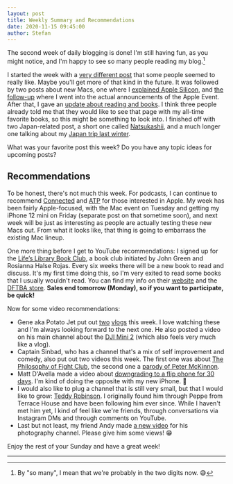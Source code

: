```yaml
---
layout: post
title: Weekly Summary and Recommendations
date: 2020-11-15 09:45:00
author: Stefan
---
```


The second week of daily blogging is done! I'm still having fun, as you might notice, and I'm happy to see so many people reading my blog.[^1]

I started the week with a [very different post](/2020/11/09/nothing-and-everything/) that some people seemed to really like. Maybe you'll get more of that kind in the future. It was followed by two posts about new Macs, one where I [explained Apple Silicon](/2020/11/10/apple-silicon/), and [the follow-up](/2020/11/11/m1-new-macs/) where I went into the actual announcements of the Apple Event. After that, I gave an [update about reading and books](/2020/11/12/reading-update/). I think three people already told me that they would like to see that page with my all-time favorite books, so this might be something to look into. I finished off with two Japan-related post, a short one called [Natsukashii](/2020/11/13/natsukashii/), and a much longer one talking about my [Japan trip last winter](/2020/11/14/japan-trip/).

What was your favorite post this week? Do you have any topic ideas for upcoming posts?

## Recommendations
To be honest, there's not much this week. For podcasts, I can continue to recommend [Connected](https://www.relay.fm/connected) and [ATP](https://atp.fm) for those interested in Apple. My week has been fairly Apple-focused, with the Mac event on Tuesday and getting my iPhone 12 mini on Friday (separate post on that sometime soon), and next week will be just as interesting as people are actually testing these new Macs out. From what it looks like, that thing is going to embarrass the existing Mac lineup.

One more thing before I get to YouTube recommendations: I signed up for the [Life’s Library Book Club](https://www.lifeslibrarybookclub.com), a book club initiated by John Green and Rosianna Halse Rojas. Every six weeks there will be a new book to read and discuss. It's my first time doing this, so I'm very exited to read some books that I usually wouldn't read. You can find my info on their [website](https://www.lifeslibrarybookclub.com) and the [DFTBA store](https://store.dftba.com/collections/all/products/lifes-library-subscription-pay-every-6-weeks). **Sales end tomorrow (Monday), so if you want to participate, be quick!**

Now for some video recommendations:
- Gene aka Potato Jet put out [two](https://youtu.be/oUE-F3Zn7i4) [vlogs](https://youtu.be/2grrgdHwjww) this week. I love watching these and I'm always looking forward to the next one. He also posted a video on his main channel about the [DJI Mini 2](https://youtu.be/8dyVPi6RxlE) (which also feels very much like a vlog).
- Captain Sinbad, who has a channel that's a mix of self improvement and comedy, also put out two videos this week. The first one was about [The Philosophy of Fight Club](https://youtu.be/yrrEgemNbRY), the second one a [parody of Peter McKinnon](https://youtu.be/ogClXOVEtlU).
- Matt D'Avella made a video about [downgrading to a flip phone for 30 days](https://youtu.be/4nX5jwa2QTs). I'm kind of doing the opposite with my new iPhone. 🙈
- I would also like to plug a channel that is still very small, but that I would like to grow: [Teddy Robinson](https://www.youtube.com/c/Teddyrobz). I originally found him through Peppe from Terrace House and have been following him ever since. While I haven't met him yet, I kind of feel like we're friends, through conversations via Instagram DMs and through comments on YouTube.
- Last but not least, my friend Andy made [a new video](https://youtu.be/a4MGmSfvpsY) for his photography channel. Please give him some views! 😁

Enjoy the rest of your Sunday and have a great week!

---
[^1]: By "so many", I mean that we're probably in the two digits now. 😅